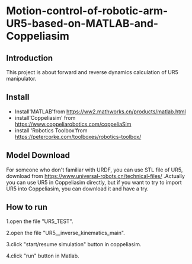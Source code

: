 # Motion-control-of-robotic-arm-UR5-based-on-MATLAB-and-Coppeliasim
Introduction
-----
This project is about forward and reverse dynamics calculation of UR5 manipulator.

Install
-----
* Install'MATLAB'from https://ww2.mathworks.cn/products/matlab.html
* install'Coppeliasim' from https://www.coppeliarobotics.com/coppeliaSim
* install 'Robotics Toolbox'from https://petercorke.com/toolboxes/robotics-toolbox/

Model Download
-----
For someone who don't familiar with URDF, you can use STL file of UR5, download from https://www.universal-robots.cn/technical-files/ .Actually you can use UR5 in Coppeliasim directly, but if you want to try to import UR5 into Coppeliasim, you can download it and have a try.

How to run
----
1.open the file "UR5_TEST".

2.open the file "UR5__inverse_kinematics_main".

3.click "start/resume simulation" button in coppeliasim.

4.click "run" button in Matlab.
